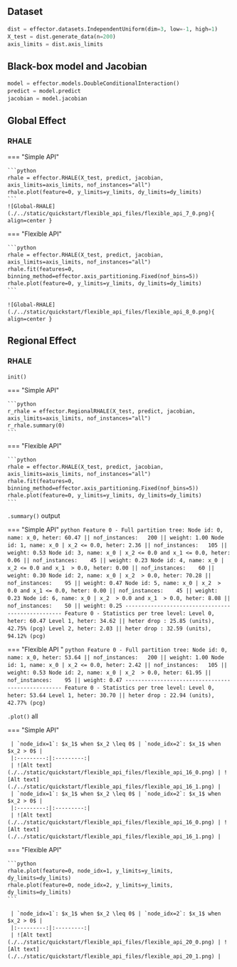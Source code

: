 ## Dataset
     
```python
dist = effector.datasets.IndependentUniform(dim=3, low=-1, high=1)
X_test = dist.generate_data(n=200)
axis_limits = dist.axis_limits
```

## Black-box model and Jacobian

```python
model = effector.models.DoubleConditionalInteraction()
predict = model.predict
jacobian = model.jacobian
```


## Global Effect

### RHALE

=== "Simple API"

    ```python
    rhale = effector.RHALE(X_test, predict, jacobian, axis_limits=axis_limits, nof_instances="all")
    rhale.plot(feature=0, y_limits=y_limits, dy_limits=dy_limits)
    ```
    ![Global-RHALE](./../static/quickstart/flexible_api_files/flexible_api_7_0.png){ align=center }

=== "Flexible API"

    ```python
    rhale = effector.RHALE(X_test, predict, jacobian, axis_limits=axis_limits, nof_instances="all")
    rhale.fit(features=0, binning_method=effector.axis_partitioning.Fixed(nof_bins=5))
    rhale.plot(feature=0, y_limits=y_limits, dy_limits=dy_limits)
    ```
    
    ![Global-RHALE](./../static/quickstart/flexible_api_files/flexible_api_8_0.png){ align=center }

## Regional Effect

### RHALE

`init()`

=== "Simple API"

    ```python
    r_rhale = effector.RegionalRHALE(X_test, predict, jacobian, axis_limits=axis_limits, nof_instances="all")
    r_rhale.summary(0)
    ```

=== "Flexible API"

    ```python
    rhale = effector.RHALE(X_test, predict, jacobian, axis_limits=axis_limits, nof_instances="all")
    rhale.fit(features=0, binning_method=effector.axis_partitioning.Fixed(nof_bins=5))
    rhale.plot(feature=0, y_limits=y_limits, dy_limits=dy_limits)
    ```

`.summary()` output

=== "Simple API"
    ```python
    Feature 0 - Full partition tree:
    Node id: 0, name: x_0, heter: 60.47 || nof_instances:   200 || weight: 1.00
            Node id: 1, name: x_0 | x_2 <= 0.0, heter: 2.36 || nof_instances:   105 || weight: 0.53
                    Node id: 3, name: x_0 | x_2 <= 0.0 and x_1 <= 0.0, heter: 0.06 || nof_instances:    45 || weight: 0.23
                    Node id: 4, name: x_0 | x_2 <= 0.0 and x_1  > 0.0, heter: 0.00 || nof_instances:    60 || weight: 0.30
            Node id: 2, name: x_0 | x_2  > 0.0, heter: 70.28 || nof_instances:    95 || weight: 0.47
                    Node id: 5, name: x_0 | x_2  > 0.0 and x_1 <= 0.0, heter: 0.00 || nof_instances:    45 || weight: 0.23
                    Node id: 6, name: x_0 | x_2  > 0.0 and x_1  > 0.0, heter: 8.08 || nof_instances:    50 || weight: 0.25
    --------------------------------------------------
    Feature 0 - Statistics per tree level:
    Level 0, heter: 60.47
            Level 1, heter: 34.62 || heter drop : 25.85 (units), 42.75% (pcg)
                    Level 2, heter: 2.03 || heter drop : 32.59 (units), 94.12% (pcg)
    ```

=== "Flexible API "
    ```python
    Feature 0 - Full partition tree:
    Node id: 0, name: x_0, heter: 53.64 || nof_instances:   200 || weight: 1.00
            Node id: 1, name: x_0 | x_2 <= 0.0, heter: 2.42 || nof_instances:   105 || weight: 0.53
            Node id: 2, name: x_0 | x_2  > 0.0, heter: 61.95 || nof_instances:    95 || weight: 0.47
    --------------------------------------------------
    Feature 0 - Statistics per tree level:
    Level 0, heter: 53.64
            Level 1, heter: 30.70 || heter drop : 22.94 (units), 42.77% (pcg)
    ```

`.plot()` all

=== "Simple API"

     | `node_idx=1`: $x_1$ when $x_2 \leq 0$ | `node_idx=2`: $x_1$ when $x_2 > 0$ |
     |:---------:|:---------:|
     | ![Alt text](./../static/quickstart/flexible_api_files/flexible_api_16_0.png) | ![Alt text](./../static/quickstart/flexible_api_files/flexible_api_16_1.png) |
     | `node_idx=1`: $x_1$ when $x_2 \leq 0$ | `node_idx=2`: $x_1$ when $x_2 > 0$ |
     |:---------:|:---------:|
     | ![Alt text](./../static/quickstart/flexible_api_files/flexible_api_16_0.png) | ![Alt text](./../static/quickstart/flexible_api_files/flexible_api_16_1.png) |

=== "Flexible API"

    ```python
    rhale.plot(feature=0, node_idx=1, y_limits=y_limits, dy_limits=dy_limits)
    rhale.plot(feature=0, node_idx=2, y_limits=y_limits, dy_limits=dy_limits)
    ```

     | `node_idx=1`: $x_1$ when $x_2 \leq 0$ | `node_idx=2`: $x_1$ when $x_2 > 0$ |
     |:---------:|:---------:|
     | ![Alt text](./../static/quickstart/flexible_api_files/flexible_api_20_0.png) | ![Alt text](./../static/quickstart/flexible_api_files/flexible_api_20_1.png) |
